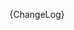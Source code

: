 [//]: # (This file was generated from: doc/templates/CHANGELOG.mdt using the documentation_builder package on: 2021-09-08 14:21:59.511205.)
{ChangeLog}